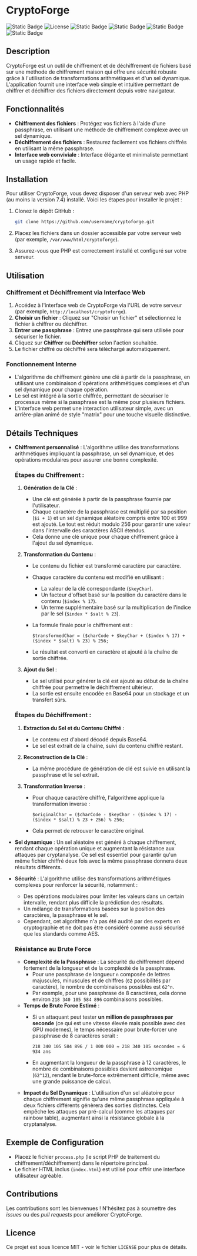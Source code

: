 # CryptoForge

![Static Badge](https://img.shields.io/badge/Contributeur-1-brightgreen?style=flat&logo=clubhouse&logoColor=white&logoSize=auto) ![License](https://img.shields.io/github/license/Nyx-Off/AceVenturaTheGame) 
![Static Badge](https://img.shields.io/badge/JavaScript-black?style=plastic&logo=javascript&logoColor=white&logoSize=auto&color=purple)
![Static Badge](https://img.shields.io/badge/HTML-black?style=plastic&logo=html5&logoColor=white&logoSize=auto&color=orange)
![Static Badge](https://img.shields.io/badge/CSS-black?style=plastic&logo=css3&logoColor=white&logoSize=auto&color=blue)
![Static Badge](https://img.shields.io/badge/PHP-black?style=plastic&logo=php&logoColor=white&logoSize=auto&color=green)

## Description
CryptoForge est un outil de chiffrement et de déchiffrement de fichiers basé sur une méthode de chiffrement maison qui offre une sécurité robuste grâce à l'utilisation de transformations arithmétiques et d'un sel dynamique. L'application fournit une interface web simple et intuitive permettant de chiffrer et déchiffrer des fichiers directement depuis votre navigateur.

## Fonctionnalités
- **Chiffrement des fichiers** : Protégez vos fichiers à l'aide d'une passphrase, en utilisant une méthode de chiffrement complexe avec un sel dynamique.
- **Déchiffrement des fichiers** : Restaurez facilement vos fichiers chiffrés en utilisant la même passphrase.
- **Interface web conviviale** : Interface élégante et minimaliste permettant un usage rapide et facile.

## Installation
Pour utiliser CryptoForge, vous devez disposer d'un serveur web avec PHP (au moins la version 7.4) installé. Voici les étapes pour installer le projet :

1. Clonez le dépôt GitHub :
   ```sh
   git clone https://github.com/username/cryptoforge.git
   ```

2. Placez les fichiers dans un dossier accessible par votre serveur web (par exemple, `/var/www/html/cryptoforge`).

3. Assurez-vous que PHP est correctement installé et configuré sur votre serveur.

## Utilisation
### Chiffrement et Déchiffrement via Interface Web
1. Accédez à l'interface web de CryptoForge via l'URL de votre serveur (par exemple, `http://localhost/cryptoforge`).
2. **Choisir un fichier** : Cliquez sur "Choisir un fichier" et sélectionnez le fichier à chiffrer ou déchiffrer.
3. **Entrer une passphrase** : Entrez une passphrase qui sera utilisée pour sécuriser le fichier.
4. Cliquez sur **Chiffrer** ou **Déchiffrer** selon l'action souhaitée.
5. Le fichier chiffré ou déchiffré sera téléchargé automatiquement.

### Fonctionnement Interne
- L'algorithme de chiffrement génère une clé à partir de la passphrase, en utilisant une combinaison d'opérations arithmétiques complexes et d'un sel dynamique pour chaque opération.
- Le sel est intégré à la sortie chiffrée, permettant de sécuriser le processus même si la passphrase est la même pour plusieurs fichiers.
- L'interface web permet une interaction utilisateur simple, avec un arrière-plan animé de style "matrix" pour une touche visuelle distinctive.

## Détails Techniques
- **Chiffrement personnalisé** : L'algorithme utilise des transformations arithmétiques impliquant la passphrase, un sel dynamique, et des opérations modulaires pour assurer une bonne complexité.

  ### Étapes du Chiffrement :
  1. **Génération de la Clé** :
     - Une clé est générée à partir de la passphrase fournie par l'utilisateur.
     - Chaque caractère de la passphrase est multiplié par sa position (`$i + 1`) et un sel dynamique aléatoire compris entre 100 et 999 est ajouté. Le tout est réduit modulo 256 pour garantir une valeur dans l'intervalle des caractères ASCII étendus.
     - Cela donne une clé unique pour chaque chiffrement grâce à l'ajout du sel dynamique.
  
  2. **Transformation du Contenu** :
     - Le contenu du fichier est transformé caractère par caractère.
     - Chaque caractère du contenu est modifié en utilisant :
       - La valeur de la clé correspondante (`$keyChar`).
       - Un facteur d'offset basé sur la position du caractère dans le contenu (`$index % 17`).
       - Un terme supplémentaire basé sur la multiplication de l'indice par le sel (`$index * $salt % 23`).
     - La formule finale pour le chiffrement est :
       
       ```
       $transformedChar = ($charCode + $keyChar + ($index % 17) + ($index * $salt) % 23) % 256;
       ```
     - Le résultat est converti en caractère et ajouté à la chaîne de sortie chiffrée.

  3. **Ajout du Sel** :
     - Le sel utilisé pour générer la clé est ajouté au début de la chaîne chiffrée pour permettre le déchiffrement ultérieur.
     - La sortie est ensuite encodée en Base64 pour un stockage et un transfert sûrs.

  ### Étapes du Déchiffrement :
  1. **Extraction du Sel et du Contenu Chiffré** :
     - Le contenu est d'abord décodé depuis Base64.
     - Le sel est extrait de la chaîne, suivi du contenu chiffré restant.
  
  2. **Reconstruction de la Clé** :
     - La même procédure de génération de clé est suivie en utilisant la passphrase et le sel extrait.
  
  3. **Transformation Inverse** :
     - Pour chaque caractère chiffré, l'algorithme applique la transformation inverse :
       
       ```
       $originalChar = ($charCode - $keyChar - ($index % 17) - ($index * $salt) % 23 + 256) % 256;
       ```
     - Cela permet de retrouver le caractère original.

- **Sel dynamique** : Un sel aléatoire est généré à chaque chiffrement, rendant chaque opération unique et augmentant la résistance aux attaques par cryptanalyse. Ce sel est essentiel pour garantir qu'un même fichier chiffré deux fois avec la même passphrase donnera deux résultats différents.

- **Sécurité** : L'algorithme utilise des transformations arithmétiques complexes pour renforcer la sécurité, notamment :
  - Des opérations modulaires pour limiter les valeurs dans un certain intervalle, rendant plus difficile la prédiction des résultats.
  - Un mélange de transformations basées sur la position des caractères, la passphrase et le sel.
  - Cependant, cet algorithme n'a pas été audité par des experts en cryptographie et ne doit pas être considéré comme aussi sécurisé que les standards comme AES.

  ### Résistance au Brute Force
  - **Complexité de la Passphrase** : La sécurité du chiffrement dépend fortement de la longueur et de la complexité de la passphrase.
    - Pour une passphrase de longueur `n` composée de lettres majuscules, minuscules et de chiffres (`62` possibilités par caractère), le nombre de combinaisons possibles est `62^n`.
    - Par exemple, pour une passphrase de 8 caractères, cela donne environ `218 340 105 584 896` combinaisons possibles.
  - **Temps de Brute Force Estimé** :
    - Si un attaquant peut tester **un million de passphrases par seconde** (ce qui est une vitesse élevée mais possible avec des GPU modernes), le temps nécessaire pour brute-forcer une passphrase de 8 caractères serait :
      
      ```
      218 340 105 584 896 / 1 000 000 ≈ 218 340 105 secondes ≈ 6 934 ans
      ```
    - En augmentant la longueur de la passphrase à 12 caractères, le nombre de combinaisons possibles devient astronomique (`62^12`), rendant le brute-force extrêmement difficile, même avec une grande puissance de calcul.
  - **Impact du Sel Dynamique** : L'utilisation d'un sel aléatoire pour chaque chiffrement signifie qu'une même passphrase appliquée à deux fichiers différents génèrera des sorties distinctes. Cela empêche les attaques par pré-calcul (comme les attaques par rainbow table), augmentant ainsi la résistance globale à la cryptanalyse.

## Exemple de Configuration
- Placez le fichier `process.php` (le script PHP de traitement du chiffrement/déchiffrement) dans le répertoire principal.
- Le fichier HTML inclus (`index.html`) est utilisé pour offrir une interface utilisateur agréable.

## Contributions
Les contributions sont les bienvenues ! N'hésitez pas à soumettre des *issues* ou des *pull requests* pour améliorer CryptoForge.

## Licence
Ce projet est sous licence MIT - voir le fichier `LICENSE` pour plus de détails.

